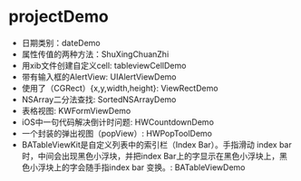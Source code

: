 # projectDemo
* 日期类别：dateDemo
* 属性传值的两种方法：ShuXingChuanZhi
* 用xib文件创建自定义cell: tableviewCellDemo
* 带有输入框的AlertView: UIAlertViewDemo
* 使用了（CGRect）{x,y,width,height}: ViewRectDemo
* NSArray二分法查找: SortedNSArrayDemo
* 表格视图: KWFormViewDemo
* iOS中一句代码解决倒计时问题: HWCountdownDemo
* 一个封装的弹出视图（popView）: HWPopToolDemo
* BATableViewKit是自定义列表中的索引栏（Index Bar）。手指滑动 index bar 时，中间会出现黑色小浮块，并把index Bar上的字显示在黑色小浮块上，黑色小浮块上的字会随手指index bar 变换。: BATableViewDemo